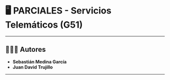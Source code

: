   # 🖥️ PARCIALES - Servicios Telemáticos (G51)


---
## 🧑‍🤝‍🧑 Autores
- **Sebastián Medina García**  
- **Juan David Trujillo**

---

